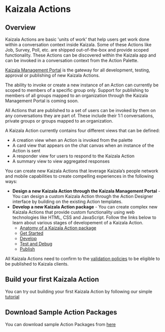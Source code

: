 # Kaizala Actions

## Overview
Kaizala Actions are basic 'units of work' that help users get work done within a conversation context inside Kaizala. Some of these Actions like Job, Survey, Poll, etc. are 
shipped out-of-the-box and provide scoped functionality. These Actions can be discovered within the Kaizala app and can be invoked in a conversation context from the Action 
Palette. 

[Kaizala Management Portal](https://manage.kaiza.la) is the gateway for all development, testing, approval or publishing of new Kaizala Actions.

The ability to invoke or create a new instance of an Action can currently be scoped to members of a specific group only. Support for publishing to members of all groups mapped to an organization through the Kaizala Management Portal is coming soon.

All Actions that are published to a set of users can be invoked by them on any conversations they are part of. These include their 1:1 conversations, private groups or groups mapped to an organization.

A Kaizala Action currently contains four different views that can be defined:

* A creation view when an Action is invoked from the palette
* A card view that appears on the chat canvas when an instance of the Action is sent
* A responder view for users to respond to the Kaizala Action
* A summary view to view aggregated responses

You can create new Kaizala Actions that leverage Kaizala’s people network and mobile capabilities to create compelling experiences in the following ways:

* **Design a new Kaizala Action through the Kaizala Management Portal** - You can design a custom Kaizala Action through the Action Designer interface by building on the existing Action templates.
* **Develop a new Kaizala Action package** - You can create complex new Kaizala Actions that provide custom functionality using web technologies like HTML, CSS and JavaScript. Follow the links below to learn about various stages of developement of a Kaizala Action.
    *   [Anatomy of a Kaizala Action package](anatomy.md)
    *   [Get Started](get_started.md)
    *   [Develop](develop.md)
    *   [Test and Debug](test.md)
    *   [Publish](publish.md)

All Kaizala Actions need to confirm to the [validation policies](validation.md) to be eligible to be published to Kaizala clients.

## Build your first Kaizala Action

You can try out building your first Kaizala Action by following our simple [tutorial](tutorial.md)

## Download Sample Action Packages

You can download sample Action Packages from [here](https://manage.kaiza.la/MiniApps/DownloadSDK)
